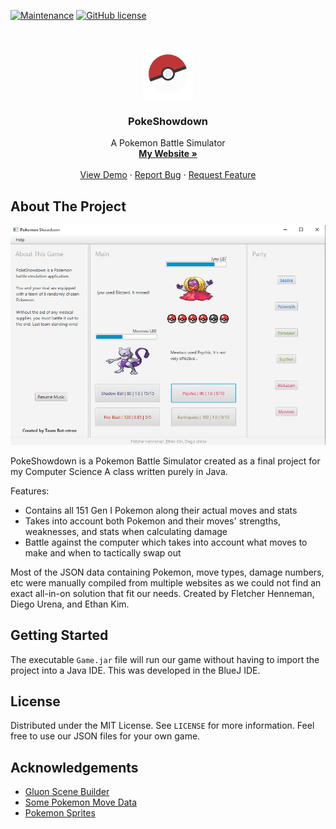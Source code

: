 [![Maintenance](https://img.shields.io/maintenance/yes/2019.svg)](https://GitHub.com/Naereen/StrapDown.js/graphs/commit-activity)
[![GitHub license](https://img.shields.io/github/license/Naereen/StrapDown.js.svg)](https://github.com/Naereen/StrapDown.js/blob/master/LICENSE)

<br />
<p align="center">
  <a href="https://github.com/iPanja/PokeShowdown">
    <img src="caps/Pokeball.png" alt="Logo" width="80" height="80">
  </a>

  <h3 align="center">PokeShowdown</h3>

  <p align="center">
    A Pokemon Battle Simulator
    <br />
    <a href="https://panjaco.com"><strong>My Website »</strong></a>
    <br />
    <br />
    <a href="https://youtu.be/icvxo4iglU0">View Demo</a>
    ·
    <a href="https://github.com/iPanja/PokeShowdown/issues">Report Bug</a>
    ·
    <a href="https://github.com/iPanja/PokeShowdown/issues">Request Feature</a>
  </p>
</p>

## About The Project

[![Product Name Screen Shot][product-screenshot]](https://youtu.be/icvxo4iglU0)

PokeShowdown is a Pokemon Battle Simulator created as a final project for my Computer Science A class written purely in Java.

Features:
* Contains all 151 Gen I Pokemon along their actual moves and stats
* Takes into account both Pokemon and their moves' strengths, weaknesses, and stats when calculating damage
* Battle against the computer which takes into account what moves to make and when to tactically swap out

Most of the JSON data containing Pokemon, move types, damage numbers, etc were manually compiled from multiple websites as we could not find an exact all-in-on solution that fit our needs. Created by Fletcher Henneman, Diego Urena, and Ethan Kim.

## Getting Started

The executable ```Game.jar``` file will run our game without having to import the project into a Java IDE.
This was developed in the BlueJ IDE.

## License

Distributed under the MIT License. See `LICENSE` for more information. Feel free to use our JSON files for your own game.

## Acknowledgements
* [Gluon Scene Builder](https://gluonhq.com/products/scene-builder/)
* [Some Pokemon Move Data](https://github.com/shri/)
* [Pokemon Sprites](https://pokemondb.net/pokedex/national)


<!-- MARKDOWN LINKS & IMAGES -->
[product-screenshot]: caps/Snapshot.png
